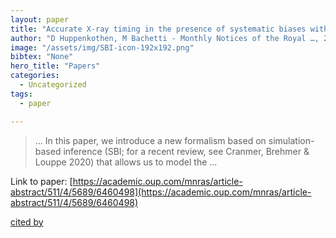 ```yaml
---
layout: paper
title: "Accurate X-ray timing in the presence of systematic biases with simulation-based inference"
author: "D Huppenkothen, M Bachetti - Monthly Notices of the Royal …, 2022 - academic.oup.com"
image: "/assets/img/SBI-icon-192x192.png"
bibtex: "None"
hero_title: "Papers"
categories:
  - Uncategorized
tags:
  - paper

---
```

>… In this paper, we introduce a new formalism based on simulation-based inference (SBI; for a recent review, see Cranmer, Brehmer & Louppe 2020) that allows us to model the …

Link to paper: [https://academic.oup.com/mnras/article-abstract/511/4/5689/6460498](https://academic.oup.com/mnras/article-abstract/511/4/5689/6460498)

[cited by](https://scholar.google.com/scholar?cites=1010069005261090290&as_sdt=2005&sciodt=0,5&hl=en&num=20)
